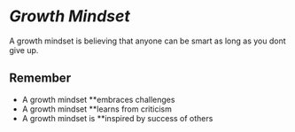 # *Growth Mindset*
A growth mindset is believing that anyone can be smart as long as you dont give up. 

## Remember
- A growth mindset **embraces challenges
- A growth mindset **learns from criticism
- A growth mindset is **inspired by success of others 
